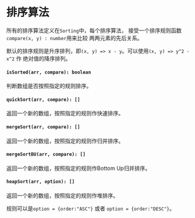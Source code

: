 <a name="sorting"></a>
# 排序算法
所有的排序算法定义在`Sorting`中，每个排序算法，
接受一个排序规则函数`compare(x, y) : number`用来比较
两两元素的先后关系。

默认的排序规则是升序排列，即`(x, y) => x - y`。可以使用`(x, y) => y^2 - x^2` 作
绝对值的降序排列。

#### `isSorted(arr, compare): boolean`
判断数组是否按照指定的规则排序。
#### `quickSort(arr, compare): []`
返回一个新的数组，按照指定的规则作快速排序。
#### `mergeSort(arr, compare): []`
返回一个新的数组，按照指定的规则作归并排序。
#### `mergeSortBU(arr, compare): []`
返回一个新的数组，按照指定的规则作Bottom Up归并排序。
#### `heapSort(arr, option): []`
返回一个新的数组，按照指定的规则作堆排序。

规则可以是`option = {order:"ASC"}` 或者 `option = {order:"DESC"}`。

<!--[Back to top](#sorting)-->
